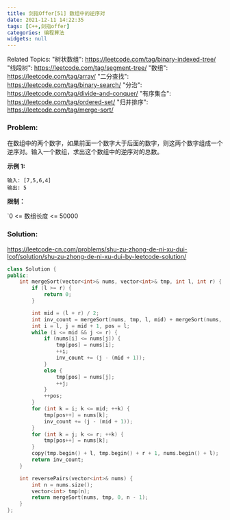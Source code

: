 ```yaml
---
title: 剑指Offer[51] 数组中的逆序对
date: 2021-12-11 14:22:35
tags: [C++,剑指offer]
categories: 编程算法
widgets: null
---
```


Related Topics:
  "树状数组": https://leetcode.com/tag/binary-indexed-tree/
  "线段树": https://leetcode.com/tag/segment-tree/
  "数组": https://leetcode.com/tag/array/
  "二分查找": https://leetcode.com/tag/binary-search/
  "分治": https://leetcode.com/tag/divide-and-conquer/
  "有序集合": https://leetcode.com/tag/ordered-set/
  "归并排序": https://leetcode.com/tag/merge-sort/

### Problem:

在数组中的两个数字，如果前面一个数字大于后面的数字，则这两个数字组成一个逆序对。输入一个数组，求出这个数组中的逆序对的总数。

**示例 1:**

```
输入: [7,5,6,4]
输出: 5
```

**限制：**

`0 <= 数组长度 <= 50000

<!--more-->

### Solution:




https://leetcode-cn.com/problems/shu-zu-zhong-de-ni-xu-dui-lcof/solution/shu-zu-zhong-de-ni-xu-dui-by-leetcode-solution/



```c++
class Solution {
public:
    int mergeSort(vector<int>& nums, vector<int>& tmp, int l, int r) {
        if (l >= r) {
            return 0;
        }

        int mid = (l + r) / 2;
        int inv_count = mergeSort(nums, tmp, l, mid) + mergeSort(nums, tmp, mid + 1, r);
        int i = l, j = mid + 1, pos = l;
        while (i <= mid && j <= r) {
            if (nums[i] <= nums[j]) {
                tmp[pos] = nums[i];
                ++i;
                inv_count += (j - (mid + 1));
            }
            else {
                tmp[pos] = nums[j];
                ++j;
            }
            ++pos;
        }
        for (int k = i; k <= mid; ++k) {
            tmp[pos++] = nums[k];
            inv_count += (j - (mid + 1));
        }
        for (int k = j; k <= r; ++k) {
            tmp[pos++] = nums[k];
        }
        copy(tmp.begin() + l, tmp.begin() + r + 1, nums.begin() + l);
        return inv_count;
    }

    int reversePairs(vector<int>& nums) {
        int n = nums.size();
        vector<int> tmp(n);
        return mergeSort(nums, tmp, 0, n - 1);
    }
};
```

